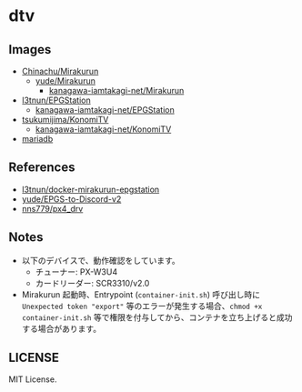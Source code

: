 # dtv

## Images
- [Chinachu/Mirakurun](https://github.com/Chinachu/Mirakurun)
    - [yude/Mirakurun](https://github.com/yude/Mirakurun)
        - [kanagawa-iamtakagi-net/Mirakurun](https://github.com/kanagawa-iamtakagi-net/Mirakurun)
- [l3tnun/EPGStation](https://github.com/l3tnun/EPGStation)
    - [kanagawa-iamtakagi-net/EPGStation](https://github.com/kanagawa-iamtakagi-net/EPGStation)
- [tsukumijima/KonomiTV](https://github.com/tsukumijima/KonomiTV)
    - [kanagawa-iamtakagi-net/KonomiTV](https://github.com/kanagawa-iamtakagi-net/KonomiTV)
- [mariadb](https://hub.docker.com/_/mariadb)

## References
- [l3tnun/docker-mirakurun-epgstation](https://github.com/l3tnun/docker-mirakurun-epgstation)
- [yude/EPGS-to-Discord-v2](https://github.com/yude/EPGS-to-Discord-v2)
- [nns779/px4_drv](https://github.com/nns779/px4_drv)

## Notes
- 以下のデバイスで、動作確認をしています。
    - チューナー: PX-W3U4
    - カードリーダー: SCR3310/v2.0
- Mirakurun 起動時、Entrypoint (`container-init.sh`) 呼び出し時に `Unexpected token "export"` 等のエラーが発生する場合、`chmod +x container-init.sh` 等で権限を付与してから、コンテナを立ち上げると成功する場合があります。

## LICENSE
MIT License.